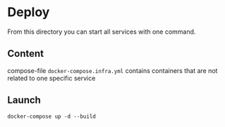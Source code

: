 # Deploy

From this directory you can start all services with one command.

## Content

compose-file ```docker-compose.infra.yml``` contains containers that are not related to one specific service

## Launch

```shell
docker-compose up -d --build
```
